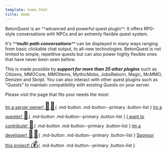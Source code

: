 ```yaml
---
template: home.html
title: Home
---
```


BetonQuest is an ^^advanced and powerful quest plugin^^.
It offers RPG-style conversations with NPCs and an extremly flexible quest system.

It's _**^^multi-path conversations^^**_ can be displayed in many ways ranging from basic clickable chat output, to all-new technologies.
BetonQuest is not limited to simple, repetitive quests but can also power highly flexible ones that have never been seen before.

This is made possible by _**support for more than 25 other plugins**_ such as
Citizens, MMOCore, MMOItems, MythicMobs, JobsReborn, Magic, McMMO, Denizen and Skript. You can also interact with other quest plugins
such as "Quests" to maintain compatibility with existing Quests on your server.

Please visit the page that fits your needs the most:

[Im a server owner! <span style="font-size:25px">:man_office_worker:</span>](Home/For-Owners.md){ .md-button .md-button--primary .button-list }
[Im a quester! <span style="font-size:25px">:memo:</span>](Home/For-Questers.md){ .md-button .md-button--primary .button-list }
[I want to contribute! <span style="font-size:25px">:handshake:</span>](Participate/Overview.md){ .md-button .md-button--primary .button-list }
[Im a developer! <span style="font-size:25px">:man_technologist:</span>](API/API.md){ .md-button .md-button--primary .button-list }
[Sponsor this project! <span style="font-size:25px">:moneybag:</span>](Home/Sponsorships.md){ .md-button .md-button--primary .button-list }
